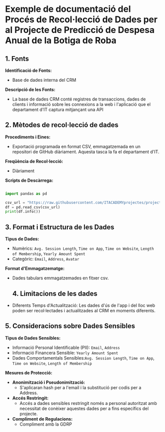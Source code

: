 # Exemple de documentació del Procés de Recol·lecció de Dades per al Projecte de Predicció de Despesa Anual de la Botiga de Roba
## 1. Fonts

**Identificació de Fonts:**
- Base de dades interna del CRM

**Descripció de les Fonts:**
- La base de dades CRM conté registres de transaccions, dades de clients i informació sobre les connexions a la web i l'aplicació que el departament d'IT captura mitjançant una API
  
## 2. Mètodes de recol·lecció de dades

**Procediments i Eines:**
- Exportació programada en format CSV, emmagatzemada en un repositori de GitHub diàriament. Aquesta tasca la fa el departament d'IT.

**Freqüència de Recol·lecció:**
- Diàriament
  
**Scripts de Descàrrega:**

```python

import pandas as pd

csv_url = "https://raw.githubusercontent.com/ITACADEMYprojectes/projecteML/main/Ecommerce_Customers.csv"
df = pd.read_csv(csv_url)
print(df.info())

```

## 3. Format i Estructura de les Dades

**Tipus de Dades:**
- Numèrics: `Avg. Session Length`, `Time on App`, `Time on Website`, `Length of Membership`, `Yearly Amount Spent`
- Categòric: `Email`, `Address`, `Avatar`

**Format d'Emmagatzematge:**
- Dades tabulars emmagatzemades en fitxer csv.

  ## 4. Limitacions de les dades

- Diferents Temps d'Actualització: Les dades d'ús de l'app i del lloc web poden ser recol·lectades i actualitzades al CRM en moments diferents.

## 5. Consideracions sobre Dades Sensibles

**Tipus de Dades Sensibles:**
- Informació Personal Identificable (PII): `Email`, `Address`
- Informació Financera Sensible: `Yearly Amount Spent`
- Dades Comportamentals Sensibles:`Avg. Session Length`, `Time on App`, `Time on Website`, `Length of Membership`

**Mesures de Protecció:**
- **Anonimització i Pseudonimització:**
  - S'aplicaran hash per a l'email i la substitució per codis per a Address.
- **Accés Restringit:**
  - Accés a dades sensibles restringit només a personal autoritzat amb necessitat de conèixer aquestes dades per a fins específics del projecte.
- **Compliment de Regulacions:**
  - Compliment amb la GDRP
